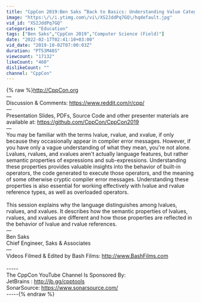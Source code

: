 ```yaml
---
title: "CppCon 2019:Ben Saks “Back to Basics: Understanding Value Categories”"
image: "https:\/\/i.ytimg.com\/vi\/XS2JddPq7GQ\/hqdefault.jpg"
vid_id: "XS2JddPq7GQ"
categories: "Education"
tags: ["Ben Saks","CppCon 2019","Computer Science (Field)"]
date: "2022-02-17T02:41:10+03:00"
vid_date: "2019-10-02T07:00:03Z"
duration: "PT53M48S"
viewcount: "17132"
likeCount: "460"
dislikeCount: ""
channel: "CppCon"
---
```

{% raw %}<a rel="nofollow" target="blank" href="http://CppCon.org">http://CppCon.org</a><br />—<br />Discussion &amp; Comments: <a rel="nofollow" target="blank" href="https://www.reddit.com/r/cpp/">https://www.reddit.com/r/cpp/</a><br />—<br />Presentation Slides, PDFs, Source Code and other presenter materials are available at: <a rel="nofollow" target="blank" href="https://github.com/CppCon/CppCon2019">https://github.com/CppCon/CppCon2019</a><br />—<br />You may be familiar with the terms lvalue, rvalue, and xvalue, if only because they occasionally appear in compiler error messages. However, if you have only a vague understanding of what they mean, you're not alone. Lvalues, rvalues, and xvalues aren't actually language features, but rather semantic properties of expressions and sub-expressions. Understanding these properties provides valuable insights into the behavior of built-in operators, the code generated to execute those operators, and the meaning of some otherwise cryptic compiler error messages. Understanding these properties is also essential for working effectively with lvalue and rvalue reference types, as well as overloaded operators. <br /><br />This session explains why the language distinguishes among lvalues, rvalues, and xvalues. It describes how the semantic properties of lvalues, rvalues, and xvalues are different and how those properties are reflected in the behavior of lvalue and rvalue references.<br />— <br />Ben Saks<br />Chief Engineer, Saks &amp; Associates<br />—<br />Videos Filmed &amp; Edited by Bash Films: <a rel="nofollow" target="blank" href="http://www.BashFilms.com">http://www.BashFilms.com</a> <br /><br />*-----*<br />The CppCon YouTube Channel Is Sponsored By:<br />JetBrains : <a rel="nofollow" target="blank" href="http://jb.gg/cpptools">http://jb.gg/cpptools</a> <br />SonarSource:  <a rel="nofollow" target="blank" href="https://www.sonarsource.com/">https://www.sonarsource.com/</a><br />*-----*{% endraw %}
